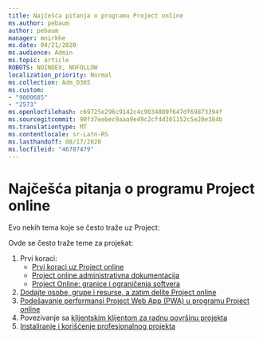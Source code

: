 ```yaml
---
title: Najčešća pitanja o programu Project online
ms.author: pebaum
author: pebaum
manager: mnirkhe
ms.date: 04/21/2020
ms.audience: Admin
ms.topic: article
ROBOTS: NOINDEX, NOFOLLOW
localization_priority: Normal
ms.collection: Adm_O365
ms.custom:
- "9000685"
- "2573"
ms.openlocfilehash: c69725e296c9142c4c9034800f647df69873394f
ms.sourcegitcommit: 90f37eebec9aaa9e49c2cf4d201152c5e20e384b
ms.translationtype: MT
ms.contentlocale: sr-Latn-RS
ms.lasthandoff: 08/17/2020
ms.locfileid: "46787479"
---
```

# <a name="project-online-frequently-requested-topics"></a>Najčešća pitanja o programu Project online

Evo nekih tema koje se često traže uz Project:

Ovde se često traže teme za projekat:
1.  Prvi koraci: 
    -   [Prvi koraci uz Project online](https://docs.microsoft.comProjectOnline/get-started-with-project-online) 
    -   [Project online administrativna dokumentacija](https://docs.microsoft.com/projectonline/project-online) 
    -   [Project Online: granice i ograničenja softvera](https://docs.microsoft.com/ProjectOnline/project-online-software-boundaries-and-limits) 
2.  [Dodajte osobe, grupe i resurse, a zatim delite Project online](https://docs.microsoft.com/projectonline/step-2-add-people-to-project-online) 
3.  [Podešavanje performansi Project Web App (PWA) u programu Project online](https://docs.microsoft.com/projectonline/tune-project-online-performance)
4.  Povezivanje sa [klijentskim klijentom za radnu površinu projekta](https://docs.microsoft.com/projectonline/connect-to-project-online-with-the-project-online-desktop-client) 
5.  [Instaliranje i korišćenje profesionalnog projekta](https://support.office.com/article/install-project-7059249b-d9fe-4d61-ab96-5c5bf435f281) 
